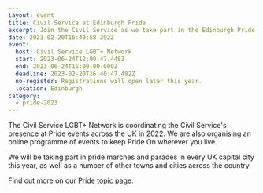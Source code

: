 ```yaml
---
layout: event
title: Civil Service at Edinburgh Pride
excerpt: Join the Civil Service as we take part in the Edinburgh Pride parade.
date: 2023-02-20T16:40:58.392Z
event:
  host: Civil Service LGBT+ Network
  start: 2023-06-24T12:00:47.448Z
  end: 2023-06-24T16:00:00.000Z
  deadline: 2023-02-20T16:40:47.482Z
  no-register: Registrations will open later this year.
  location: Edinburgh
category:
  - pride-2023
---
```

The Civil Service LGBT+ Network is coordinating the Civil Service's presence at Pride events across the UK in 2022. We are also organising an online programme of events to keep Pride On wherever you live.

We will be taking part in pride marches and parades in every UK capital city this year, as well as a number of other towns and cities across the country.

Find out more on our [Pride topic page](/pride-2023).